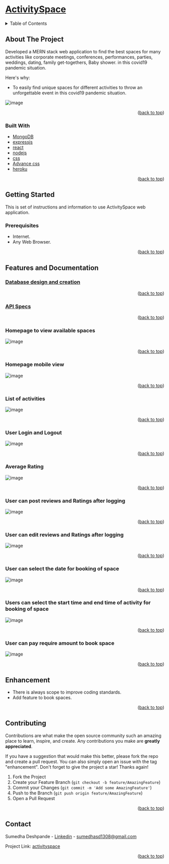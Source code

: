 <div id="top"></div>

# [ActivitySpace](https://activityspace.herokuapp.com/)<br>
<!-- TABLE OF CONTENTS -->
<details>
  <summary>Table of Contents</summary>
  <ol>
    <li>
      <a href="#about-the-project">About The Project</a>
      <ul>
        <li><a href="#built-with">Built With</a></li>
      </ul>
    </li>
    <li>
      <a href="#getting-started">Getting Started</a>
      <ul>
        <li><a href="#prerequisites">Prerequisites</a></li>
        <li>
            <details>
               <summary><a href="#features">Features and Documentation</a></summary>
                  <ul>
		     <li><a href="#Database-design-and-creation">Database design and creation</a></li>
		     <li><a href="#API-Specs">API Specs</a></li>
                     <li><a href="#Homepage-to-view-available-spaces">Homepage to view available spaces</a></li>
                     <li><a href="#Homepage-mobile-view">Homepage mobile view</a></li>
                     <li><a href="#List-of-activities">List of activities</a></li>
		     <li><a href="#User-Login-and-Logout">User Login and Logout</a></li>
		     <li><a href="#Average-Rating">Average Rating</a></li>
		     <li><a href="#User-can-post-reviews-and-Ratings-after-logging">User can post reviews and Ratings after logging</a></li>
		     <li><a href="#User-can-edit-reviews-and-Ratings-after-logging">User can edit reviews and Ratings after logging</a></li>
		     <li><a href="#User can select the date for booking of space">User can select the date for booking of space</a></li>
		     <li><a href="#Users can select the start time and end time of activity for booking of space">Users can select the start time and end time of activity for booking of space</a></li>
		     <li><a href="#User can pay require amount to book space">User can pay require amount to book space</a></li>
                  </ul>
            </details>
	</li>		
      </ul>
    </li>
    <li><a href="#Enhancement">Enhancement</a></li>
    <li><a href="#contributing">Contributing</a></li>
    <li><a href="#contact">Contact</a></li>
  </ol>
</details>


<!-- ABOUT THE PROJECT -->
## About The Project

Developed a MERN stack web application to find the best spaces for many activities like corporate meetings, conferences, performances, parties, weddings, dating, family get-togethers, Baby shower. in this covid19 pandemic situation.

Here's why:
* To easily find unique spaces for different activities to throw an unforgettable event in this covid19 pandemic situation.

![image](https://github.com/sumedha1308/activityspace/blob/review_rating/public/Screenshots/Homepage-desktop.jpg)

<p align="right">(<a href="#top">back to top</a>)</p>


### Built With

* [MongoDB](https://www.mongodb.com/)
* [expressjs](http://expressjs.com/)
* [react](https://reactjs.org/)
* [nodejs](https://nodejs.org/en/docs/)
* [css](https://devdocs.io/css/)
* [Advance css](https://css-tricks.com/snippets/css/)
* [heroku](https://dashboard.heroku.com/login)

<p align="right">(<a href="#top">back to top</a>)</p>

<!-- GETTING STARTED -->
## Getting Started

This is set of instructions and information to use ActivitySpace web application.

### Prerequisites

* Internet.
* Any Web Browser.

<p align="right">(<a href="#top">back to top</a>)</p>

## Features and Documentation

### [Database design and creation](https://github.com/sumedha1308/activityspace/blob/master/documentation/db-design.md)<br>

<p align="right">(<a href="#top">back to top</a>)</p>

### [API Specs](https://github.com/sumedha1308/activityspace/blob/master/documentation/api-specs.md)<br>

<p align="right">(<a href="#top">back to top</a>)</p>

### Homepage to view available spaces

![image](https://github.com/sumedha1308/activityspace/blob/review_rating/public/Screenshots/Homapage-date.jpg)

<p align="right">(<a href="#top">back to top</a>)</p>

### Homepage mobile view

![image](https://github.com/sumedha1308/activityspace/blob/review_rating/public/Screenshots/Homepage_mobile_view.png)

<p align="right">(<a href="#top">back to top</a>)</p>

### List of activities

![image](https://github.com/sumedha1308/activityspace/blob/review_rating/public/Screenshots/Activities_list.png)

<p align="right">(<a href="#top">back to top</a>)</p>

### User Login and Logout 

![image](https://github.com/sumedha1308/activityspace/blob/review_rating/public/Screenshots/login-logou-user.png)

<p align="right">(<a href="#top">back to top</a>)</p>

### Average Rating

![image](https://github.com/sumedha1308/activityspace/blob/review_rating/public/Screenshots/Avg_rating.jpg)

<p align="right">(<a href="#top">back to top</a>)</p>

### User can post reviews and Ratings after logging

![image](https://github.com/sumedha1308/activityspace/blob/review_rating/public/Screenshots/submit_review_rating.jpg)

<p align="right">(<a href="#top">back to top</a>)</p>

### User can edit reviews and Ratings after logging

![image](https://github.com/sumedha1308/activityspace/blob/review_rating/public/Screenshots/edit_review_rating.png)

<p align="right">(<a href="#top">back to top</a>)</p>

### User can select the date for booking of space

![image](https://github.com/sumedha1308/activityspace/blob/master/public/Screenshots/select_date.png)

<p align="right">(<a href="#top">back to top</a>)</p>

### Users can select the start time and end time of activity for booking of space

![image](https://github.com/sumedha1308/activityspace/blob/master/public/Screenshots/Select_Time.png)

<p align="right">(<a href="#top">back to top</a>)</p>

### User can pay require amount to book space

![image](https://github.com/sumedha1308/activityspace/blob/master/public/Screenshots/Payment_Page.png)

<p align="right">(<a href="#top">back to top</a>)</p>

<!-- Enhancement -->
## Enhancement

* There is always scope to improve coding standards.
* Add feature to book spaces.

<p align="right">(<a href="#top">back to top</a>)</p>

<!-- CONTRIBUTING -->
## Contributing

Contributions are what make the open source community such an amazing place to learn, inspire, and create. Any contributions you make are **greatly appreciated**.

If you have a suggestion that would make this better, please fork the repo and create a pull request. You can also simply open an issue with the tag "enhancement".
Don't forget to give the project a star! Thanks again!

1. Fork the Project
2. Create your Feature Branch (`git checkout -b feature/AmazingFeature`)
3. Commit your Changes (`git commit -m 'Add some AmazingFeature'`)
4. Push to the Branch (`git push origin feature/AmazingFeature`)
5. Open a Pull Request

<p align="right">(<a href="#top">back to top</a>)</p>


<!-- CONTACT -->
## Contact

Sumedha Deshpande - [Linkedin](https://www.linkedin.com/in/sumedha1308/) - sumedhasd1308@gmail.com

Project Link: [activityspace](https://github.com/sumedha1308/activityspace)

<p align="right">(<a href="#top">back to top</a>)</p>

